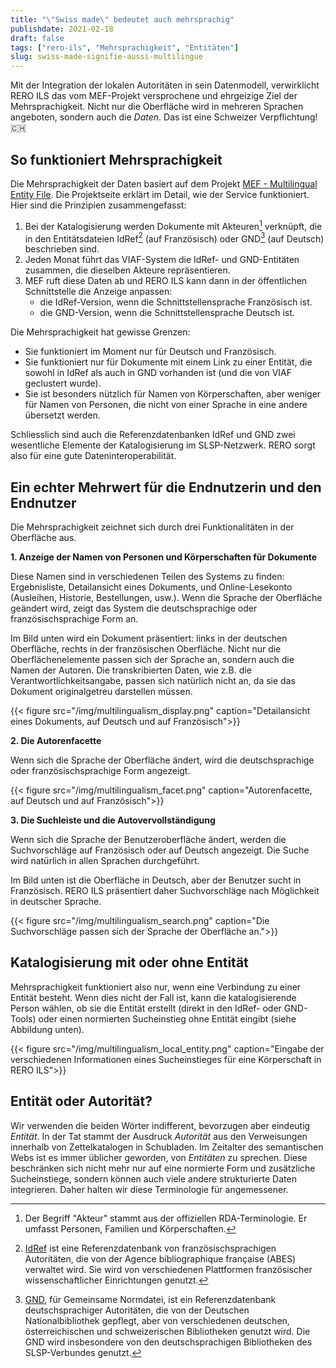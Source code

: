 ```yaml
---
title: "\"Swiss made\" bedeutet auch mehrsprachig"
publishdate: 2021-02-18
draft: false
tags: ["rero-ils", "Mehrsprachigkeit", "Entitäten"]
slug: swiss-made-signifie-aussi-multilingue
---
```


Mit der Integration der lokalen Autoritäten in sein Datenmodell, verwirklicht RERO&nbsp;ILS das vom MEF-Projekt versprochene und ehrgeizige Ziel der Mehrsprachigkeit. Nicht nur die Oberfläche wird in mehreren Sprachen angeboten, sondern auch die *Daten*. Das ist eine Schweizer Verpflichtung! 🇨🇭

<!--more-->

## So funktioniert Mehrsprachigkeit

Die Mehrsprachigkeit der Daten basiert auf dem Projekt [MEF - Multilingual Entity File](https://www.rero.ch/de/produits/mef). Die Projektseite erklärt im Detail, wie der Service funktioniert. Hier sind die Prinzipien zusammengefasst:

1. Bei der Katalogisierung werden Dokumente mit Akteuren[^1] verknüpft, die in den Entitätsdateien IdRef[^2] (auf Französisch) oder GND[^3] (auf Deutsch) beschrieben sind.
2. Jeden Monat führt das VIAF-System die IdRef- und GND-Entitäten zusammen, die dieselben Akteure repräsentieren.
3. MEF ruft diese Daten ab und RERO&nbsp;ILS kann dann in der öffentlichen Schnittstelle die Anzeige anpassen:
    * die IdRef-Version, wenn die Schnittstellensprache Französisch ist.
    * die GND-Version, wenn die Schnittstellensprache Deutsch ist.

Die Mehrsprachigkeit hat gewisse Grenzen:

* Sie funktioniert im Moment nur für Deutsch und Französisch.
* Sie funktioniert nur für Dokumente mit einem Link zu einer Entität, die sowohl in IdRef als auch in GND vorhanden ist (und die von VIAF geclustert wurde).
* Sie ist besonders nützlich für Namen von Körperschaften, aber weniger für Namen von Personen, die nicht von einer Sprache in eine andere übersetzt werden.

Schliesslich sind auch die Referenzdatenbanken IdRef und GND zwei wesentliche Elemente der Katalogisierung im SLSP-Netzwerk. RERO sorgt also für eine gute Dateninteroperabilität.

## Ein echter Mehrwert für die Endnutzerin und den Endnutzer

Die Mehrsprachigkeit zeichnet sich durch drei Funktionalitäten in der Oberfläche aus.

**1. Anzeige der Namen von Personen und Körperschaften für Dokumente**

Diese Namen sind in verschiedenen Teilen des Systems zu finden: Ergebnisliste, Detailansicht eines Dokuments, und Online-Lesekonto (Ausleihen, Historie, Bestellungen, usw.). Wenn die Sprache der Oberfläche geändert wird, zeigt das System die deutschsprachige oder französischsprachige Form an.

Im Bild unten wird ein Dokument präsentiert: links in der deutschen Oberfläche, rechts in der französischen Oberfläche. Nicht nur die Oberflächenelemente passen sich der Sprache an, sondern auch die Namen der Autoren. Die transkribierten Daten, wie z.B. die Verantwortlichkeitsangabe, passen sich natürlich nicht an, da sie das Dokument originalgetreu darstellen müssen.

{{< figure src="/img/multilingualism_display.png" caption="Detailansicht eines Dokuments, auf Deutsch und auf Französisch">}}

**2. Die Autorenfacette**

Wenn sich die Sprache der Oberfläche ändert, wird die deutschsprachige oder französischsprachige Form angezeigt.

{{< figure src="/img/multilingualism_facet.png" caption="Autorenfacette, auf Deutsch und auf Französisch">}}

**3. Die Suchleiste und die Autovervollständigung**

Wenn sich die Sprache der Benutzeroberfläche ändert, werden die Suchvorschläge auf Französisch oder auf Deutsch angezeigt. Die Suche wird natürlich in allen Sprachen durchgeführt.

Im Bild unten ist die Oberfläche in Deutsch, aber der Benutzer sucht in Französisch. RERO&nbsp;ILS präsentiert daher Suchvorschläge nach Möglichkeit in deutscher Sprache.

{{< figure src="/img/multilingualism_search.png" caption="Die Suchvorschläge passen sich der Sprache der Oberfläche an.">}}

## Katalogisierung mit oder ohne Entität

Mehrsprachigkeit funktioniert also nur, wenn eine Verbindung zu einer Entität besteht. Wenn dies nicht der Fall ist, kann die katalogisierende Person wählen, ob sie die Entität erstellt (direkt in den IdRef- oder GND-Tools) oder einen normierten Sucheinstieg ohne Entität eingibt (siehe Abbildung unten).

{{< figure src="/img/multilingualism_local_entity.png" caption="Eingabe der verschiedenen Informationen eines Sucheinstieges für eine Körperschaft in RERO&nbsp;ILS">}}

## Entität oder Autorität?

Wir verwenden die beiden Wörter indifferent, bevorzugen aber eindeutig *Entität*. In der Tat stammt der Ausdruck *Autorität* aus den Verweisungen innerhalb von Zettelkatalogen in Schubladen. Im Zeitalter des semantischen Webs ist es immer üblicher geworden, von *Entitäten* zu sprechen. Diese beschränken sich nicht mehr nur auf eine normierte Form und zusätzliche Sucheinstiege, sondern können auch viele andere strukturierte Daten integrieren. Daher halten wir diese Terminologie für angemessener.

[^1]: Der Begriff "Akteur" stammt aus der offiziellen RDA-Terminologie. Er umfasst Personen, Familien und Körperschaften.
[^2]: [IdRef](https://www.idref.fr/) ist eine Referenzdatenbank von französischsprachigen Autoritäten, die von der Agence bibliographique française (ABES) verwaltet wird. Sie wird von verschiedenen Plattformen französischer wissenschaftlicher Einrichtungen genutzt.
[^3]: [GND](https://www.dnb.de/DE/Professionell/Standardisierung/GND/gnd_node.html), für Gemeinsame Normdatei, ist ein Referenzdatenbank deutschsprachiger Autoritäten, die von der Deutschen Nationalbibliothek gepflegt, aber von verschiedenen deutschen, österreichischen und schweizerischen Bibliotheken genutzt wird. Die GND wird insbesondere von den deutschsprachigen Bibliotheken des SLSP-Verbundes genutzt.